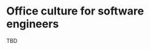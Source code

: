 # Office culture for software engineers
TBD
<!-- I've worked with some folks that have worked as -->
